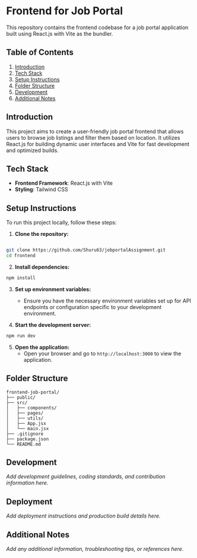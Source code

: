 # Frontend for Job Portal

This repository contains the frontend codebase for a job portal application built using React.js with Vite as the bundler.

## Table of Contents
1. [Introduction](#introduction)
2. [Tech Stack](#tech-stack)
3. [Setup Instructions](#setup-instructions)
4. [Folder Structure](#folder-structure)
5. [Development](#development)
7. [Additional Notes](#additional-notes)

## Introduction

This project aims to create a user-friendly job portal frontend that allows users to browse job listings and filter them based on location. It utilizes React.js for building dynamic user interfaces and Vite for fast development and optimized builds.

## Tech Stack

* **Frontend Framework**: React.js with Vite
* **Styling**: Tailwind CSS

## Setup Instructions

To run this project locally, follow these steps:

1. **Clone the repository:**
```bash

git clone https://github.com/Shuru63/jobportalAssignment.git
cd frontend
```

2. **Install dependencies:**
```bash
npm install
```

3. **Set up environment variables:**
   * Ensure you have the necessary environment variables set up for API endpoints or configuration specific to your development environment.

4. **Start the development server:**
```bash
npm run dev
```

5. **Open the application:**
   * Open your browser and go to `http://localhost:3000` to view the application.

## Folder Structure

```
frontend-job-portal/
├── public/
├── src/
│   ├── components/
│   ├── pages/
│   ├── utils/
│   ├── App.jsx
│   └── main.jsx
├── .gitignore
├── package.json
└── README.md
```

## Development

*Add development guidelines, coding standards, and contribution information here.*

## Deployment

*Add deployment instructions and production build details here.*

## Additional Notes

*Add any additional information, troubleshooting tips, or references here.*